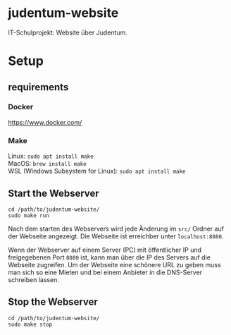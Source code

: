# judentum-website
IT-Schulprojekt: Website über Judentum.

# Setup

## requirements

### Docker
https://www.docker.com/

### Make
Linux: `sudo apt install make`\
MacOS: `brew install make`\
WSL (Windows Subsystem for Linux): `sudo apt install make`

## Start the Webserver
```
cd /path/to/judentum-website/
sudo make run
```
Nach dem starten des Webservers wird jede Änderung im `src/` Ordner auf der Webseite angezeigt.
Die Webseite ist erreichber unter `localhost:8080`. 

Wenn der Webserver auf einem Server (PC) mit öffentlicher IP und freigegebenen Port `8080` ist, kann man über die IP des Servers auf die Webseite zugreifen.
Um der Webseite eine schönere URL zu geben muss man sich so eine Mieten und bei einem Anbieter in die DNS-Server schreiben lassen.

## Stop the Webserver
```
cd /path/to/judentum-website/
sudo make stop
```

